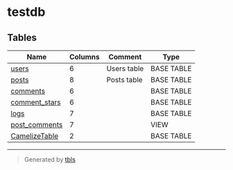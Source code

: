 # testdb

## Tables

| Name | Columns | Comment | Type |
| ---- | ------- | ------- | ---- |
| [users](users.md) | 6 | Users table | BASE TABLE |
| [posts](posts.md) | 8 | Posts table | BASE TABLE |
| [comments](comments.md) | 6 |  | BASE TABLE |
| [comment_stars](comment_stars.md) | 6 |  | BASE TABLE |
| [logs](logs.md) | 7 |  | BASE TABLE |
| [post_comments](post_comments.md) | 7 |  | VIEW |
| [CamelizeTable](CamelizeTable.md) | 2 |  | BASE TABLE |

---

> Generated by [tbls](https://github.com/k1LoW/tbls)